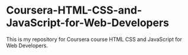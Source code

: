 # Coursera-HTML-CSS-and-JavaScript-for-Web-Developers
This is my repository for Coursera course HTML CSS and JavaScript for Web Developers.
